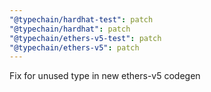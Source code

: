 ```yaml
---
"@typechain/hardhat-test": patch
"@typechain/hardhat": patch
"@typechain/ethers-v5-test": patch
"@typechain/ethers-v5": patch
---
```


Fix for unused type in new ethers-v5 codegen
